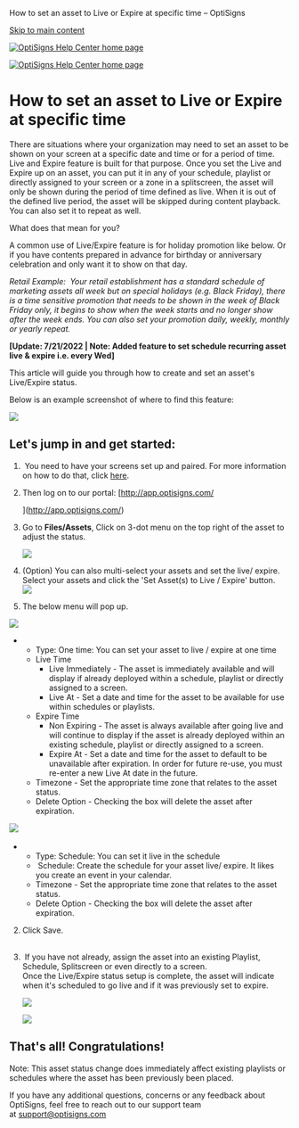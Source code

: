   How to set an asset to Live or Expire at specific time – OptiSigns                      

[Skip to main content](#main-content)

[![OptiSigns Help Center home page](/hc/theming_assets/01HZKNYSEQ6GRC01C0J27PZ3RC)](/hc/en-us "Home")

[![OptiSigns Help Center home page](/hc/theming_assets/01HZKNYSEQ6GRC01C0J27PZ3RC)](/hc/en-us "Home")

# How to set an asset to Live or Expire at specific time

There are situations where your organization may need to set an asset to be shown on your screen at a specific date and time or for a period of time. Live and Expire feature is built for that purpose. Once you set the Live and Expire up on an asset, you can put it in any of your schedule, playlist or directly assigned to your screen or a zone in a splitscreen, the asset will only be shown during the period of time defined as live. When it is out of the defined live period, the asset will be skipped during content playback. You can also set it to repeat as well.

  
What does that mean for you?

A common use of Live/Expire feature is for holiday promotion like below. Or if you have contents prepared in advance for birthday or anniversary celebration and only want it to show on that day.

_Retail Example:  Your retail establishment has a standard schedule of marketing assets all week but on special holidays (e.g. Black Friday), there is a time sensitive promotion that needs to be shown in the week of Black Friday only, it begins to show when the week starts and no longer show after the week ends. You can also set your promotion daily, weekly, monthly or yearly repeat._ 

**\[Update: 7/21/2022 | Note: Added feature to set schedule recurring asset live & expire i.e. every Wed\]**

This article will guide you through how to create and set an asset's Live/Expire status.

Below is an example screenshot of where to find this feature:

[![](/hc/article_attachments/7998671420563)](/hc/article_attachments/7998671420563)

## **Let's jump in and get started:**

1.   You need to have your screens set up and paired. For more information on how to do that, click [here](https://support.optisigns.com/hc/en-us/articles/360016374813-Set-up-add-a-screen).  
      
    
2.  Then log on to our portal: [http://app.optisigns.com/  
      
    ](http://app.optisigns.com/)
3.  Go to **Files/Assets**, Click on 3-dot menu on the top right of the asset to adjust the status.  
      
    [![](/hc/article_attachments/7998739455379)](/hc/article_attachments/7998739455379)
4.  (Option) You can also multi-select your assets and set the live/ expire. Select your assets and click the 'Set Asset(s) to Live / Expire' button.  
    [![](/hc/article_attachments/7999174864659)](/hc/article_attachments/7999174864659)
5.  The below menu will pop up.

[![](/hc/article_attachments/7998740924947)](/hc/article_attachments/7998740924947)

*   *   Type: One time: You can set your asset to live / expire at one time
    *   Live Time
        *   Live Immediately - The asset is immediately available and will display if already deployed within a schedule, playlist or directly assigned to a screen.
        *   Live At - Set a date and time for the asset to be available for use within schedules or playlists.
    *   Expire Time
        *   Non Expiring - The asset is always available after going live and will continue to display if the asset is already deployed within an existing schedule, playlist or directly assigned to a screen.
        *   Expire At - Set a date and time for the asset to default to be unavailable after expiration. In order for future re-use, you must re-enter a new Live At date in the future.
    *   Timezone - Set the appropriate time zone that relates to the asset status.
    *   Delete Option - Checking the box will delete the asset after expiration. 

[![](/hc/article_attachments/7998840622355)](/hc/article_attachments/7998840622355) 

*   *   Type: Schedule: You can set it live in the schedule 
    *    Schedule: Create the schedule for your asset live/ expire. It likes you create an event in your calendar. 
    *   Timezone - Set the appropriate time zone that relates to the asset status.
    *   Delete Option - Checking the box will delete the asset after expiration.   
          
        

2.  Click Save.  
     
3.   If you have not already, assign the asset into an existing Playlist, Schedule, Splitscreen or even directly to a screen.  
    Once the Live/Expire status setup is complete, the asset will indicate when it's scheduled to go live and if it was previously set to expire.   
      
    [![](/hc/article_attachments/360058491953)](/hc/article_attachments/360058491953)  
      
    [![](/hc/article_attachments/360057631794)](/hc/article_attachments/360057631794)

## **That's all! Congratulations!**

Note: This asset status change does immediately affect existing playlists or schedules where the asset has been previously been placed.   
  
If you have any additional questions, concerns or any feedback about OptiSigns, feel free to reach out to our support team at [support@optisigns.com](mailto:support@optisigns.com)